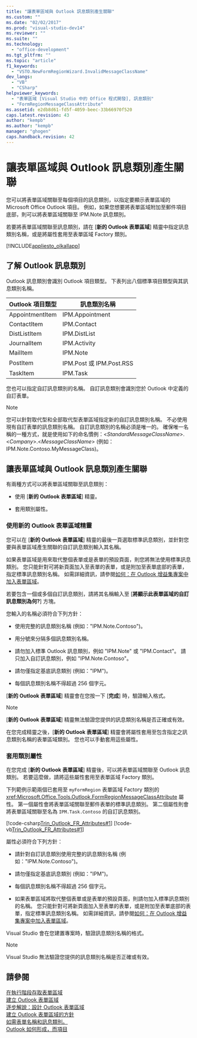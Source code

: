 ```yaml
---
title: "讓表單區域與 Outlook 訊息類別產生關聯"
ms.custom: ""
ms.date: "02/02/2017"
ms.prod: "visual-studio-dev14"
ms.reviewer: ""
ms.suite: ""
ms.technology: 
  - "office-development"
ms.tgt_pltfrm: ""
ms.topic: "article"
f1_keywords: 
  - "VSTO.NewFormRegionWizard.InvalidMessageClassName"
dev_langs: 
  - "VB"
  - "CSharp"
helpviewer_keywords: 
  - "表單區域 [Visual Studio 中的 Office 程式開發], 訊息類別"
  - "FormRegionMessageClassAttribute"
ms.assetid: e2db8d61-fd5f-4059-beec-33b66970f520
caps.latest.revision: 43
author: "kempb"
ms.author: "kempb"
manager: "ghogen"
caps.handback.revision: 42
---
```

# 讓表單區域與 Outlook 訊息類別產生關聯
  您可以將表單區域關聯至每個項目的訊息類別，以指定要顯示表單區域的 Microsoft Office Outlook 項目。  例如，如果您想要將表單區域附加至郵件項目底部，則可以將表單區域關聯至 IPM.Note 訊息類別。  
  
 若要將表單區域關聯至訊息類別，請在 \[**新的 Outlook 表單區域**\] 精靈中指定訊息類別名稱，或是將屬性套用至表單區域 Factory 類別。  
  
 [!INCLUDE[appliesto_olkallapp](../vsto/includes/appliesto-olkallapp-md.md)]  
  
## 了解 Outlook 訊息類別  
 Outlook 訊息類別會識別 Outlook 項目類型。  下表列出八個標準項目類型與其訊息類別名稱。  
  
|Outlook 項目類型|訊息類別名稱|  
|------------------|------------|  
|AppointmentItem|IPM.Appointment|  
|ContactItem|IPM.Contact|  
|DistListItem|IPM.DistList|  
|JournalItem|IPM.Activity|  
|MailItem|IPM.Note|  
|PostItem|IPM.Post 或 IPM.Post.RSS|  
|TaskItem|IPM.Task|  
  
 您也可以指定自訂訊息類別的名稱。  自訂訊息類別會識別您於 Outlook 中定義的自訂表單。  
  
> [!NOTE]  
>  您可以針對取代型和全部取代型表單區域指定新的自訂訊息類別名稱。  不必使用現有自訂表單的訊息類別名稱。  自訂訊息類別的名稱必須是唯一的。  確保唯一名稱的一種方式，就是使用如下的命名慣例：\<*StandardMessageClassName*\>.\<*Company*\>.\<*MessageClassName*\> \(例如：IPM.Note.Contoso.MyMessageClass\)。  
  
## 讓表單區域與 Outlook 訊息類別產生關聯  
 有兩種方式可以將表單區域關聯至訊息類別：  
  
-   使用 \[**新的 Outlook 表單區域**\] 精靈。  
  
-   套用類別屬性。  
  
### 使用新的 Outlook 表單區域精靈  
 您可以在 \[**新的 Outlook 表單區域**\] 精靈的最後一頁選取標準訊息類別，並針對您要與表單區域產生關聯的自訂訊息類別輸入其名稱。  
  
 如果表單區域是用來取代整個表單或是表單的預設頁面，則您將無法使用標準訊息類別。  您只能針對可將新頁面加入至表單的表單，或是附加至表單底部的表單，指定標準訊息類別名稱。  如需詳細資訊，請參閱[如何：在 Outlook 增益集專案中加入表單區域](../vsto/how-to-add-a-form-region-to-an-outlook-add-in-project.md)。  
  
 若要包含一個或多個自訂訊息類別，請將其名稱輸入至 \[**將顯示此表單區域的自訂訊息類別為何?**\] 方塊。  
  
 您輸入的名稱必須符合下列方針：  
  
-   使用完整的訊息類別名稱 \(例如："IPM.Note.Contoso"\)。  
  
-   用分號來分隔多個訊息類別名稱。  
  
-   請勿加入標準 Outlook 訊息類別，例如 "IPM.Note" 或 "IPM.Contact"。  請只加入自訂訊息類別，例如 "IPM.Note.Contoso"。  
  
-   請勿僅指定基底訊息類別 \(例如："IPM"\)。  
  
-   每個訊息類別名稱不得超過 256 個字元。  
  
 \[**新的 Outlook 表單區域**\] 精靈會在您按一下 \[**完成**\] 時，驗證輸入格式。  
  
> [!NOTE]  
>  \[**新的 Outlook 表單區域**\] 精靈無法驗證您提供的訊息類別名稱是否正確或有效。  
  
 在您完成精靈之後，\[**新的 Outlook 表單區域**\] 精靈會將屬性套用至包含指定之訊息類別名稱的表單區域類別。  您也可以手動套用這些屬性。  
  
### 套用類別屬性  
 在您完成 \[**新的 Outlook 表單區域**\] 精靈後，可以將表單區域關聯至 Outlook 訊息類別。  若要這麼做，請將這些屬性套用至表單區域 Factory 類別。  
  
 下列範例示範兩個已套用至 `myFormRegion` 表單區域 Factory 類別的 <xref:Microsoft.Office.Tools.Outlook.FormRegionMessageClassAttribute> 屬性。  第一個屬性會將表單區域關聯至郵件表單的標準訊息類別。  第二個屬性則會將表單區域關聯至名為 `IPM.Task.Contoso` 的自訂訊息類別。  
  
 [!code-csharp[Trin_Outlook_FR_Attributes#1](../snippets/csharp/VS_Snippets_OfficeSP/Trin_Outlook_FR_Attributes/CS/FormRegion1.cs#1)]
 [!code-vb[Trin_Outlook_FR_Attributes#1](../snippets/visualbasic/VS_Snippets_OfficeSP/Trin_Outlook_FR_Attributes/VB/FormRegion1.vb#1)]  
  
 屬性必須符合下列方針：  
  
-   請針對自訂訊息類別使用完整的訊息類別名稱 \(例如："IPM.Note.Contoso"\)。  
  
-   請勿僅指定基底訊息類別 \(例如："IPM"\)。  
  
-   每個訊息類別名稱不得超過 256 個字元。  
  
-   如果表單區域將取代整個表單或是表單的預設頁面，則請勿加入標準訊息類別的名稱。  您只能針對可將新頁面加入至表單的表單，或是附加至表單底部的表單，指定標準訊息類別名稱。  如需詳細資訊，請參閱[如何：在 Outlook 增益集專案中加入表單區域](../vsto/how-to-add-a-form-region-to-an-outlook-add-in-project.md)。  
  
 Visual Studio 會在您建置專案時，驗證訊息類別名稱的格式。  
  
> [!NOTE]  
>  Visual Studio 無法驗證您提供的訊息類別名稱是否正確或有效。  
  
## 請參閱  
 [在執行階段存取表單區域](../vsto/accessing-a-form-region-at-run-time.md)   
 [建立 Outlook 表單區域](../vsto/creating-outlook-form-regions.md)   
 [逐步解說：設計 Outlook 表單區域](../vsto/walkthrough-designing-an-outlook-form-region.md)   
 [建立 Outlook 表單區域的方針](../vsto/guidelines-for-creating-outlook-form-regions.md)   
 [如需表單名稱和訊息類別。](HV01044315)   
 [Outlook 如何形成，而項目](HV01044298)  
  
  